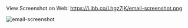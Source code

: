 View Screenshot on Web: https://i.ibb.co/Lhgz7jK/email-screenshot.png

![email-screenshot](https://user-images.githubusercontent.com/94155400/186941911-d6701887-7fc7-43d8-9d75-71a1ce09ac52.png)

